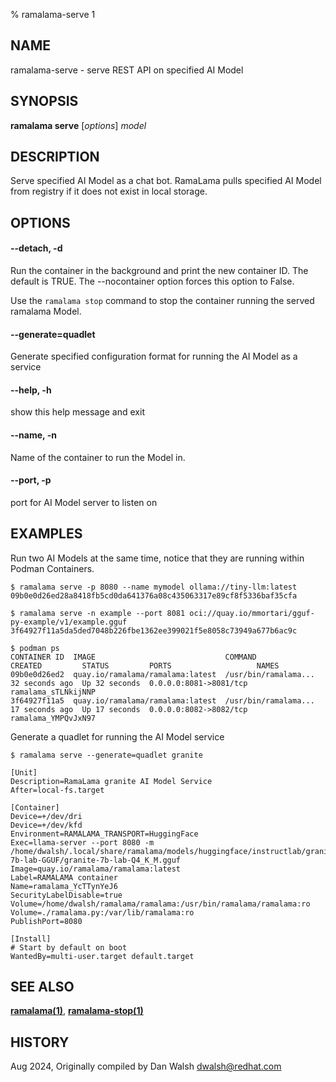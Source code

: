 % ramalama-serve 1

## NAME
ramalama\-serve - serve REST API on specified AI Model

## SYNOPSIS
**ramalama serve** [*options*] *model*

## DESCRIPTION
Serve specified AI Model as a chat bot. RamaLama pulls specified AI Model from
registry if it does not exist in local storage.

## OPTIONS

#### **--detach**, **-d**
Run the container in the background and print the new container ID.
The default is TRUE. The --nocontainer option forces this option to False.

Use the `ramalama stop` command to stop the container running the served ramalama Model.

#### **--generate**=quadlet
Generate specified configuration format for running the AI Model as a service

#### **--help**, **-h**
show this help message and exit

#### **--name**, **-n**
Name of the container to run the Model in.

#### **--port**, **-p**
port for AI Model server to listen on

## EXAMPLES

Run two AI Models at the same time, notice that they are running within Podman Containers.
```
$ ramalama serve -p 8080 --name mymodel ollama://tiny-llm:latest
09b0e0d26ed28a8418fb5cd0da641376a08c435063317e89cf8f5336baf35cfa

$ ramalama serve -n example --port 8081 oci://quay.io/mmortari/gguf-py-example/v1/example.gguf
3f64927f11a5da5ded7048b226fbe1362ee399021f5e8058c73949a677b6ac9c

$ podman ps
CONTAINER ID  IMAGE                             COMMAND               CREATED         STATUS         PORTS                   NAMES
09b0e0d26ed2  quay.io/ramalama/ramalama:latest  /usr/bin/ramalama...  32 seconds ago  Up 32 seconds  0.0.0.0:8081->8081/tcp  ramalama_sTLNkijNNP
3f64927f11a5  quay.io/ramalama/ramalama:latest  /usr/bin/ramalama...  17 seconds ago  Up 17 seconds  0.0.0.0:8082->8082/tcp  ramalama_YMPQvJxN97
```

Generate a quadlet for running the AI Model service
```
$ ramalama serve --generate=quadlet granite

[Unit]
Description=RamaLama granite AI Model Service
After=local-fs.target

[Container]
Device=+/dev/dri
Device=+/dev/kfd
Environment=RAMALAMA_TRANSPORT=HuggingFace
Exec=llama-server --port 8080 -m /home/dwalsh/.local/share/ramalama/models/huggingface/instructlab/granite-7b-lab-GGUF/granite-7b-lab-Q4_K_M.gguf
Image=quay.io/ramalama/ramalama:latest
Label=RAMALAMA container
Name=ramalama_YcTTynYeJ6
SecurityLabelDisable=true
Volume=/home/dwalsh/ramalama/ramalama:/usr/bin/ramalama/ramalama:ro
Volume=./ramalama.py:/var/lib/ramalama:ro
PublishPort=8080

[Install]
# Start by default on boot
WantedBy=multi-user.target default.target
```

## SEE ALSO
**[ramalama(1)](ramalama.1.md)**, **[ramalama-stop(1)](ramalama-stop.1.md)**

## HISTORY
Aug 2024, Originally compiled by Dan Walsh <dwalsh@redhat.com>
